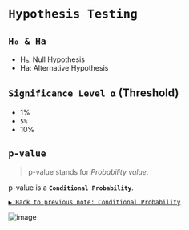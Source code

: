 # `Hypothesis Testing`

## `H₀ & Ha`
- H₀: Null Hypothesis
- Ha: Alternative Hypothesis

## `Significance Level ⍺` (Threshold)

- 1%
- `5%`
- 10%


## `p-value`
> p-value stands for _Probability value_.

p-value is a **`Conditional Probability`**.

[`▶︎ Back to previous note: Conditional Probability`](https://github.com/solomonxie/solomonxie.github.io/issues/50#issuecomment-412445737)


![image](https://user-images.githubusercontent.com/14041622/45165275-14f6fe00-b227-11e8-97e1-fe7854f01b08.png)
